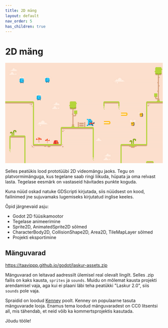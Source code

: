 ```yaml
---
title: 2D mäng
layout: default
nav_order: 5
has_children: true
---
```


# 2D mäng

![Mängu lõplik välimus](./pildid/index/lopp-produkt.png)

Selles peatükis lood prototüübi 2D videomängu jaoks. Tegu on platvormimänguga, kus tegelane saab ringi liikuda, hüpata ja oma relvast lasta. Tegelase eesmärk on vastaseid hävitades punkte koguda.

Kuna nüüd oskad natuke GDScripti kirjutada, siis nüüdsest on kood, failinimed jne sujuvamaks lugemiseks kirjutatud inglise keeles.

Õpid järgnevaid asju:
-   Godot 2D füüsikamootor
-   Tegelase animeerimine
-   Sprite2D, AnimatedSprite2D sõlmed
-   CharacterBody2D, CollisionShape2D, Area2D, TileMapLayer sõlmed
-   Projekti eksportimine

## Mänguvarad

<https://taavippp.github.io/godot/laskur-assets.zip>

Mänguvarad on leitavad aadressilt ülemisel real olevalt lingilt. Selles .zip failis on kaks kausta, `sprites` ja `sounds`. Muidu on mõlemat kausta projekti arendamisel vaja, aga kui ei plaani läbi teha peatükki "Laskur 2.0", siis `sounds` pole vaja.

Spraidid on loodud [Kenney](https://www.kenney.nl/) poolt. Kenney on populaarne tasuta mänguvarade looja. Enamus tema loodud mänguvaradest on CC0 litsentsi all, mis tähendab, et neid võib ka kommertsprojektis kasutada.

Jõudu tööle!